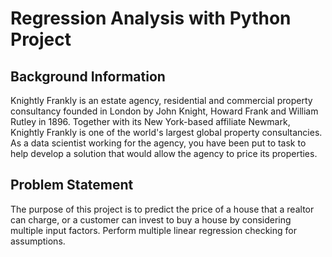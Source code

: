# Regression Analysis with Python Project
## Background Information
Knightly Frankly is an estate agency, residential and commercial property consultancy
founded in London by John Knight, Howard Frank and William Rutley in 1896.
Together with its New York-based affiliate Newmark, Knightly Frankly is one of the
world's largest global property consultancies.
As a data scientist working for the agency, you have been put to task to help develop a
solution that would allow the agency to price its properties.

## Problem Statement
The purpose of this project is to predict the price of a house that a realtor can charge, or
a customer can invest to buy a house by considering multiple input factors. Perform
multiple linear regression checking for assumptions.
